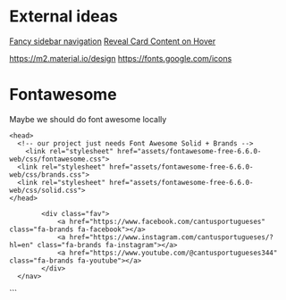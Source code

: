 # External ideas

[Fancy sidebar navigation](https://codepen.io/djdabe/pen/qXgJNV)
[Reveal Card Content on Hover](https://codepen.io/markmead/pen/MqmOVB)

https://m2.material.io/design
https://fonts.google.com/icons

# Fontawesome

Maybe we should do font awesome locally
```
<head>
  <!-- our project just needs Font Awesome Solid + Brands -->
	<link rel="stylesheet" href="assets/fontawesome-free-6.6.0-web/css/fontawesome.css">
  <link rel="stylesheet" href="assets/fontawesome-free-6.6.0-web/css/brands.css">
  <link rel="stylesheet" href="assets/fontawesome-free-6.6.0-web/css/solid.css">
</head>
```


			<div class="fav">
				<a href="https://www.facebook.com/cantusportugueses" class="fa-brands fa-facebook"></a>
				<a href="https://www.instagram.com/cantusportugueses/?hl=en" class="fa-brands fa-instagram"></a>
				<a href="https://www.youtube.com/@cantusportugueses344" class="fa-brands fa-youtube"></a>
			</div>
      </nav>
</body>
```

